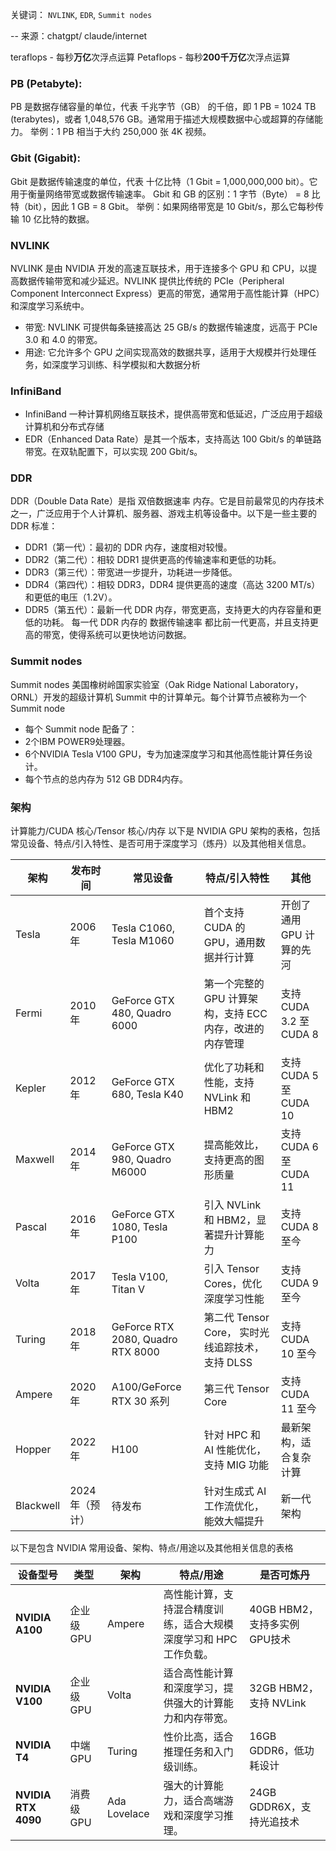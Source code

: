 关键词：
`NVLINK`, `EDR`,
`Summit nodes`

-- 来源：chatgpt/ claude/internet

teraflops - 每秒**万亿**次浮点运算
Petaflops - 每秒**200千万亿**次浮点运算

### PB (Petabyte):
PB 是数据存储容量的单位，代表 千兆字节（GB） 的千倍，即 1 PB = 1024 TB (terabytes)，或者 1,048,576 GB。通常用于描述大规模数据中心或超算的存储能力。
举例：1 PB 相当于大约 250,000 张 4K 视频。

### Gbit (Gigabit):
Gbit 是数据传输速度的单位，代表 十亿比特（1 Gbit = 1,000,000,000 bit）。它用于衡量网络带宽或数据传输速率。
Gbit 和 GB 的区别：1 字节（Byte） = 8 比特（bit），因此 1 GB = 8 Gbit。
举例：如果网络带宽是 10 Gbit/s，那么它每秒传输 10 亿比特的数据。

### NVLINK
NVLINK 是由 NVIDIA 开发的高速互联技术，用于连接多个 GPU 和 CPU，以提高数据传输带宽和减少延迟。NVLINK 提供比传统的 PCIe（Peripheral Component Interconnect Express）更高的带宽，通常用于高性能计算（HPC）和深度学习系统中。

- 带宽: NVLINK 可提供每条链接高达 25 GB/s 的数据传输速度，远高于 PCIe 3.0 和 4.0 的带宽。
- 用途: 它允许多个 GPU 之间实现高效的数据共享，适用于大规模并行处理任务，如深度学习训练、科学模拟和大数据分析

### InfiniBand 
- InfiniBand 一种计算机网络互联技术，提供高带宽和低延迟，广泛应用于超级计算机和分布式存储
- EDR（Enhanced Data Rate）是其一个版本，支持高达 100 Gbit/s 的单链路带宽。在双轨配置下，可以实现 200 Gbit/s。

### DDR
DDR（Double Data Rate）是指 双倍数据速率 内存。它是目前最常见的内存技术之一，广泛应用于个人计算机、服务器、游戏主机等设备中。以下是一些主要的 DDR 标准：

- DDR1（第一代）：最初的 DDR 内存，速度相对较慢。
- DDR2（第二代）：相较 DDR1 提供更高的传输速率和更低的功耗。
- DDR3（第三代）：带宽进一步提升，功耗进一步降低。
- DDR4（第四代）：相较 DDR3，DDR4 提供更高的速度（高达 3200 MT/s）和更低的电压（1.2V）。
- DDR5（第五代）：最新一代 DDR 内存，带宽更高，支持更大的内存容量和更低的功耗。
每一代 DDR 内存的 数据传输速率 都比前一代更高，并且支持更高的带宽，使得系统可以更快地访问数据。

### Summit nodes
Summit nodes 美国橡树岭国家实验室（Oak Ridge National Laboratory，ORNL）开发的超级计算机 Summit 中的计算单元。每个计算节点被称为一个 Summit node
- 每个 Summit node 配备了：
- 2个IBM POWER9处理器。
- 6个NVIDIA Tesla V100 GPU，专为加速深度学习和其他高性能计算任务设计。
- 每个节点的总内存为 512 GB DDR4内存。

### 架构 
计算能力/CUDA 核心/Tensor 核心/内存
以下是 NVIDIA GPU 架构的表格，包括常见设备、特点/引入特性、是否可用于深度学习（炼丹）以及其他相关信息。

| 架构         | 发布时间   | 常见设备                                      | 特点/引入特性                                           | 其他                      |
|--------------|------------|-----------------------------------------------|--------------------------------------------------------|---------------------------|
| Tesla        | 2006年     | Tesla C1060, Tesla M1060                       | 首个支持 CUDA 的 GPU，通用数据并行计算                | 开创了通用 GPU 计算的先河 |
| Fermi        | 2010年     | GeForce GTX 480, Quadro 6000                  | 第一个完整的 GPU 计算架构，支持 ECC 内存，改进的内存管理| 支持 CUDA 3.2 至 CUDA 8   |
| Kepler       | 2012年     | GeForce GTX 680, Tesla K40                     | 优化了功耗和性能，支持 NVLink 和 HBM2                 | 支持 CUDA 5 至 CUDA 10    |
| Maxwell      | 2014年     | GeForce GTX 980, Quadro M6000                 | 提高能效比，支持更高的图形质量                         | 支持 CUDA 6 至 CUDA 11    |
| Pascal       | 2016年     | GeForce GTX 1080, Tesla P100                   | 引入 NVLink 和 HBM2，显著提升计算能力                 | 支持 CUDA 8 至今          |
| Volta        | 2017年     | Tesla V100, Titan V                            | 引入 Tensor Cores，优化深度学习性能                   | 支持 CUDA 9 至今          |
| Turing       | 2018年     | GeForce RTX 2080, Quadro RTX 8000             | 第二代 Tensor Core， 实时光线追踪技术，支持 DLSS                         | 支持 CUDA 10 至今         |
| Ampere       | 2020年     | A100/GeForce RTX 30 系列                        | 第三代 Tensor Core                             | 支持 CUDA 11 至今         |
| Hopper       | 2022年     | H100                                          | 针对 HPC 和 AI 性能优化，支持 MIG 功能                 | 最新架构，适合复杂计算    |
| Blackwell    | 2024年（预计）| 待发布                                       | 针对生成式 AI 工作流优化，能效大幅提升                 | 新一代架构                |

以下是包含 NVIDIA 常用设备、架构、特点/用途以及其他相关信息的表格

| 设备型号         | 类型                     | 架构          | 特点/用途                                              | 是否可炼丹 | 
|------------------|--------------------------|---------------|-------------------------------------------------------|------------|
| **NVIDIA A100**  | 企业级 GPU               | Ampere        | 高性能计算，支持混合精度训练，适合大规模深度学习和 HPC 工作负载。| 40GB HBM2，支持多实例GPU技术 |
| **NVIDIA V100**  | 企业级 GPU               | Volta         | 适合高性能计算和深度学习，提供强大的计算能力和内存带宽。        | 32GB HBM2，支持 NVLink    |
| **NVIDIA T4**    | 中端 GPU                 | Turing        | 性价比高，适合推理任务和入门级训练。                          | 16GB GDDR6，低功耗设计    |
| **NVIDIA RTX 4090** | 消费级 GPU              | Ada Lovelace   | 强大的计算能力，适合高端游戏和深度学习推理。                    | 24GB GDDR6X，支持光追技术  |

 

